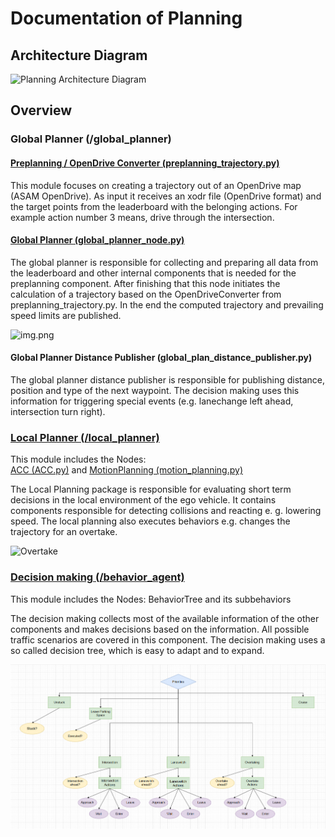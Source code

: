 # Documentation of Planning

## Architecture Diagram

![Planning Architecture Diagram](../assets/planning/planning_structure.png)

## Overview

### Global Planner (/global_planner)

#### [Preplanning / OpenDrive Converter (preplanning_trajectory.py)](./Preplanning.md)

This module focuses on creating a trajectory out of
an OpenDrive map (ASAM OpenDrive). As input it receives an xodr file (OpenDrive format) and the target points
from the leaderboard with the belonging actions. For example action number 3 means, drive through the intersection.

#### [Global Planner (global_planner_node.py)](./Global_Planner.md)

The global planner is responsible for collecting and preparing all data from the leaderboard and other internal
components that is needed for the preplanning component.
After finishing that this node initiates the calculation of a trajectory based on the OpenDriveConverter
from preplanning_trajectory.py. In the end the computed trajectory and prevailing speed limits are published.

![img.png](../assets/Global_Plan.png)

#### Global Planner Distance Publisher (global_plan_distance_publisher.py)

The global planner distance publisher is responsible for publishing distance, position and type of the next waypoint.
The decision making uses this information for triggering special events (e.g. lanechange left ahead, intersection turn right).

### [Local Planner (/local_planner)](./Local_Planning.md)

This module includes the Nodes: \
[ACC (ACC.py)](./ACC.md) and [MotionPlanning (motion_planning.py)](./motion_planning.md)

The Local Planning package is responsible for evaluating short term decisions in the local environment of the ego vehicle. It contains components responsible for detecting collisions and reacting e. g. lowering speed.
The local planning also executes behaviors e.g. changes the trajectory for an overtake.

![Overtake](../assets/planning/Overtake_car_trajectory.png)

### [Decision making (/behavior_agent)](./Behavior_tree.md)

This module includes the Nodes: BehaviorTree and its subbehaviors

The decision making collects most of the available information of the other components and makes decisions based on
the information. All possible traffic scenarios are covered in this component. The decision making uses a so called
decision tree, which is easy to adapt and to expand.

![Simple Tree](../assets/planning/behaviour_tree.PNG)
